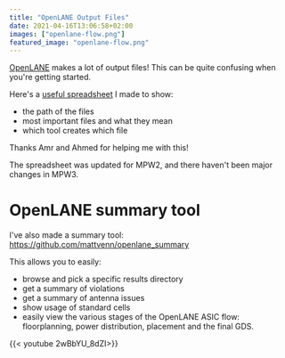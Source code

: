 ```yaml
---
title: "OpenLANE Output Files"
date: 2021-04-16T13:06:58+02:00
images: ["openlane-flow.png"]
featured_image: "openlane-flow.png"
---
```


[OpenLANE](/terminology/openlane) makes a lot of output files! This can be quite confusing when you're getting started.

Here's a [useful spreadsheet](https://docs.google.com/spreadsheets/d/1SePRLd8waVPa1BXPMB2cBOUIXK2lYbP_ace_7pNuEw8/edit#gid=557128491) I made to show:

* the path of the files
* most important files and what they mean
* which tool creates which file

Thanks Amr and Ahmed for helping me with this!

The spreadsheet was updated for MPW2, and there haven't been major changes in MPW3.

# OpenLANE summary tool

I've also made a summary tool: https://github.com/mattvenn/openlane_summary

This allows you to easily:

* browse and pick a specific results directory
* get a summary of violations
* get a summary of antenna issues
* show usage of standard cells
* easily view the various stages of the OpenLANE ASIC flow: floorplanning, power distribution, placement and the final GDS.

{{< youtube 2wBbYU_8dZI>}}
